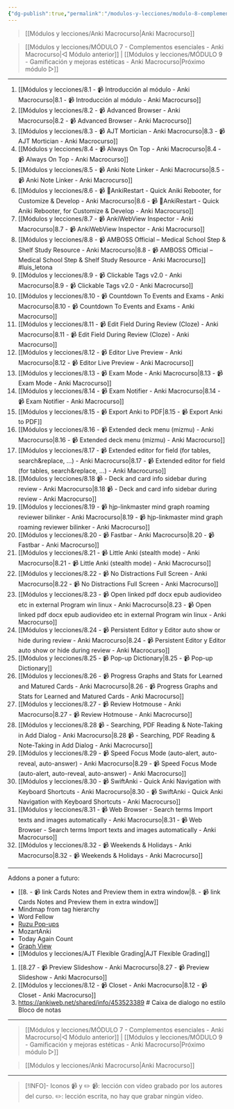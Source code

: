 ```yaml
---
{"dg-publish":true,"permalink":"/modulos-y-lecciones/modulo-8-complementos-avanzados-y-especificos-anki-macrocurso/","noteIcon":""}
---
```



> [[Módulos y lecciones/Anki Macrocurso\|Anki Macrocurso]]

> [[Módulos y lecciones/MÓDULO 7 - Complementos esenciales - Anki Macrocurso\|◁ Módulo anterior]] | [[Módulos y lecciones/MÓDULO 9 - Gamificación y mejoras estéticas - Anki Macrocurso\|Próximo módulo ▷]]

---

1. [[Módulos y lecciones/8.1 - 📹 Introducción al módulo - Anki Macrocurso\|8.1 - 📹 Introducción al módulo - Anki Macrocurso]]
2. [[Módulos y lecciones/8.2 - 📹 Advanced Browser - Anki Macrocurso\|8.2 - 📹 Advanced Browser - Anki Macrocurso]]
3. [[Módulos y lecciones/8.3 - 📹 AJT Mortician - Anki Macrocurso\|8.3 - 📹 AJT Mortician - Anki Macrocurso]]
4. [[Módulos y lecciones/8.4 - 📹 Always On Top - Anki Macrocurso\|8.4 - 📹 Always On Top - Anki Macrocurso]]
5. [[Módulos y lecciones/8.5 - 📹 Anki Note Linker - Anki Macrocurso\|8.5 - 📹 Anki Note Linker - Anki Macrocurso]]
6. [[Módulos y lecciones/8.6 - 📹 🔂AnkiRestart - Quick Aniki Rebooter, for Customize & Develop - Anki Macrocurso\|8.6 - 📹 🔂AnkiRestart - Quick Aniki Rebooter, for Customize & Develop - Anki Macrocurso]]
7. [[Módulos y lecciones/8.7 - 📹 AnkiWebView Inspector - Anki Macrocurso\|8.7 - 📹 AnkiWebView Inspector - Anki Macrocurso]]
8. [[Módulos y lecciones/8.8 - 📹 AMBOSS Official – Medical School Step & Shelf Study Resource - Anki Macrocurso\|8.8 - 📹 AMBOSS Official – Medical School Step & Shelf Study Resource - Anki Macrocurso]] #luis_letona 
9. [[Módulos y lecciones/8.9 - 📹 Clickable Tags v2.0 - Anki Macrocurso\|8.9 - 📹 Clickable Tags v2.0 - Anki Macrocurso]]
10. [[Módulos y lecciones/8.10 - 📹 Countdown To Events and Exams - Anki Macrocurso\|8.10 - 📹 Countdown To Events and Exams - Anki Macrocurso]]
11. [[Módulos y lecciones/8.11 - 📹 Edit Field During Review  (Cloze) - Anki Macrocurso\|8.11 - 📹 Edit Field During Review  (Cloze) - Anki Macrocurso]]
12. [[Módulos y lecciones/8.12 - 📹 Editor Live Preview - Anki Macrocurso\|8.12 - 📹 Editor Live Preview - Anki Macrocurso]]
13. [[Módulos y lecciones/8.13 - 📹 Exam Mode - Anki Macrocurso\|8.13 - 📹 Exam Mode - Anki Macrocurso]]
14. [[Módulos y lecciones/8.14 - 📹 Exam Notifier - Anki Macrocurso\|8.14 - 📹 Exam Notifier - Anki Macrocurso]]
15. [[Módulos y lecciones/8.15 - 📹 Export Anki to PDF\|8.15 - 📹 Export Anki to PDF]]
16. [[Módulos y lecciones/8.16 - 📹 Extended deck menu (mizmu) - Anki Macrocurso\|8.16 - 📹 Extended deck menu (mizmu) - Anki Macrocurso]]
17. [[Módulos y lecciones/8.17 - 📹 Extended editor for field (for tables, search&replace, ...) - Anki Macrocurso\|8.17 - 📹 Extended editor for field (for tables, search&replace, ...) - Anki Macrocurso]]
18. [[Módulos y lecciones/8.18 📹 - Deck and card info sidebar during review - Anki Macrocurso\|8.18 📹 - Deck and card info sidebar during review - Anki Macrocurso]]
19. [[Módulos y lecciones/8.19 - 📹 hjp-linkmaster mind graph roaming reviewer bilinker - Anki Macrocurso\|8.19 - 📹 hjp-linkmaster mind graph roaming reviewer bilinker - Anki Macrocurso]]
20. [[Módulos y lecciones/8.20 - 📹 Fastbar - Anki Macrocurso\|8.20 - 📹 Fastbar - Anki Macrocurso]]
21. [[Módulos y lecciones/8.21 - 📹 Little Anki (stealth mode) - Anki Macrocurso\|8.21 - 📹 Little Anki (stealth mode) - Anki Macrocurso]]
22. [[Módulos y lecciones/8.22 - 📹 No Distractions Full Screen - Anki Macrocurso\|8.22 - 📹 No Distractions Full Screen - Anki Macrocurso]]
23. [[Módulos y lecciones/8.23 - 📹 Open linked pdf docx epub audiovideo etc in external Program win linux - Anki Macrocurso\|8.23 - 📹 Open linked pdf docx epub audiovideo etc in external Program win linux - Anki Macrocurso]]
24. [[Módulos y lecciones/8.24 - 📹 Persistent Editor y Editor auto show or hide during review - Anki Macrocurso\|8.24 - 📹 Persistent Editor y Editor auto show or hide during review - Anki Macrocurso]]
25. [[Módulos y lecciones/8.25 - 📹 Pop-up Dictionary\|8.25 - 📹 Pop-up Dictionary]]
26. [[Módulos y lecciones/8.26 - 📹 Progress Graphs and Stats for Learned and Matured Cards - Anki Macrocurso\|8.26 - 📹 Progress Graphs and Stats for Learned and Matured Cards - Anki Macrocurso]]
27. [[Módulos y lecciones/8.27 - 📹 Review Hotmouse - Anki Macrocurso\|8.27 - 📹 Review Hotmouse - Anki Macrocurso]]
28. [[Módulos y lecciones/8.28 📹 - Searching, PDF Reading & Note-Taking in Add Dialog - Anki Macrocurso\|8.28 📹 - Searching, PDF Reading & Note-Taking in Add Dialog - Anki Macrocurso]]
29. [[Módulos y lecciones/8.29 - 📹 Speed Focus Mode (auto-alert, auto-reveal, auto-answer) - Anki Macrocurso\|8.29 - 📹 Speed Focus Mode (auto-alert, auto-reveal, auto-answer) - Anki Macrocurso]]
30. [[Módulos y lecciones/8.30 - 📹 SwiftAnki - Quick Anki Navigation with Keyboard Shortcuts - Anki Macrocurso\|8.30 - 📹 SwiftAnki - Quick Anki Navigation with Keyboard Shortcuts - Anki Macrocurso]]
31. [[Módulos y lecciones/8.31 - 📹 Web Browser - Search terms Import texts and images automatically - Anki Macrocurso\|8.31 - 📹 Web Browser - Search terms Import texts and images automatically - Anki Macrocurso]]
32. [[Módulos y lecciones/8.32 - 📹 Weekends & Holidays - Anki Macrocurso\|8.32 - 📹 Weekends & Holidays - Anki Macrocurso]]

---

Addons a poner a futuro:
- [[8. - 📹 link Cards Notes and Preview them in extra window\|8. - 📹 link Cards Notes and Preview them in extra window]]
- Mindmap from tag hierarchy
- Word Fellow
- [Ruzu Pop-ups](https://www.instagram.com/p/CzPmTRJu2Ly/?hl=es&img_index=7)
- MozartAnki
- Today Again Count
- [Graph View](https://www.instagram.com/p/CWYCzMbLjoG/?hl=es&img_index=7)
- [[Módulos y lecciones/AJT Flexible Grading\|AJT Flexible Grading]]
1. [[8.27 - 📹 Preview Slideshow - Anki Macrocurso\|8.27 - 📹 Preview Slideshow - Anki Macrocurso]]
2. [[Módulos y lecciones/8.12 - 📹 Closet - Anki Macrocurso\|8.12 - 📹 Closet - Anki Macrocurso]]
3. https://ankiweb.net/shared/info/453523389 # Caixa de dialogo no estilo Bloco de notas


---

> [[Módulos y lecciones/MÓDULO 7 - Complementos esenciales - Anki Macrocurso\|◁ Módulo anterior]] | [[Módulos y lecciones/MÓDULO 9 - Gamificación y mejoras estéticas - Anki Macrocurso\|Próximo módulo ▷]]

> [[Módulos y lecciones/Anki Macrocurso\|Anki Macrocurso]]

---

> [!INFO]- Iconos 📹 y ✏️
> 📹: lección con vídeo grabado por los autores del curso.
> ✏️: lección escrita, no hay que grabar ningún vídeo.